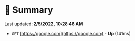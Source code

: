 # 📖 Summary
Last updated: **2/5/2022, 10:28:46 AM**

- `GET` [https://google.com](https://google.com) - **Up** (141ms)
